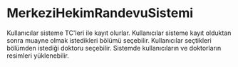 # MerkeziHekimRandevuSistemi
Kullanıcılar sisteme TC'leri ile kayıt olurlar.
Kullanıcılar sisteme kayıt olduktan sonra muayne olmak istedikleri bölümü seçebilir.
Kullanıcılar seçtikleri bölümden istediği doktoru seçebilir.
Sistemde kullanıcıların ve doktorların resimleri yüklenebilir.
